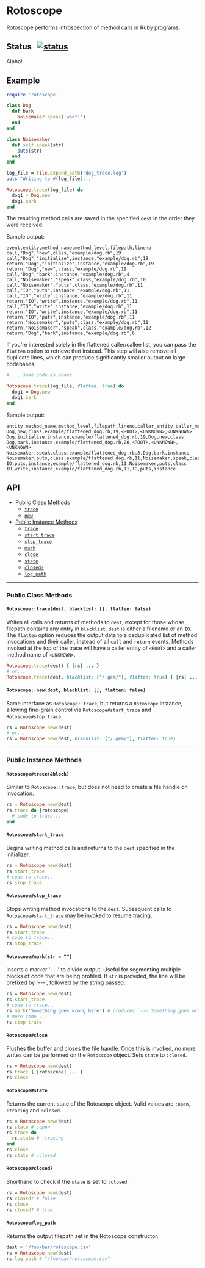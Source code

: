 # Rotoscope

Rotoscope performs introspection of method calls in Ruby programs.

## Status &nbsp; [![status](https://circleci.com/gh/Shopify/rotoscope/tree/master.svg?style=shield&circle-token=cddbd315df7a81ab944adf4dfc14a5800cd589fc)](https://circleci.com/gh/Shopify/rotoscope/tree/master)

Alpha!

## Example

```ruby
require 'rotoscope'

class Dog
  def bark
    Noisemaker.speak('woof!')
  end
end

class Noisemaker
  def self.speak(str)
    puts(str)
  end
end

log_file = File.expand_path('dog_trace.log')
puts "Writing to #{log_file}..."

Rotoscope.trace(log_file) do
  dog1 = Dog.new
  dog1.bark
end
```

The resulting method calls are saved in the specified `dest` in the order they were received.

Sample output:

```
event,entity,method_name,method_level,filepath,lineno
call,"Dog","new",class,"example/dog.rb",19
call,"Dog","initialize",instance,"example/dog.rb",19
return,"Dog","initialize",instance,"example/dog.rb",19
return,"Dog","new",class,"example/dog.rb",19
call,"Dog","bark",instance,"example/dog.rb",4
call,"Noisemaker","speak",class,"example/dog.rb",10
call,"Noisemaker","puts",class,"example/dog.rb",11
call,"IO","puts",instance,"example/dog.rb",11
call,"IO","write",instance,"example/dog.rb",11
return,"IO","write",instance,"example/dog.rb",11
call,"IO","write",instance,"example/dog.rb",11
return,"IO","write",instance,"example/dog.rb",11
return,"IO","puts",instance,"example/dog.rb",11
return,"Noisemaker","puts",class,"example/dog.rb",11
return,"Noisemaker","speak",class,"example/dog.rb",12
return,"Dog","bark",instance,"example/dog.rb",6
```

If you're interested solely in the flattened caller/callee list, you can pass the `flatten` option to retrieve that instead. This step will also remove all duplicate lines, which can produce significantly smaller output on large codebases.

```ruby
# ... same code as above

Rotoscope.trace(log_file, flatten: true) do
  dog1 = Dog.new
  dog1.bark
end
```

Sample output:

```
entity,method_name,method_level,filepath,lineno,caller_entity,caller_method_name,caller_method_level
Dog,new,class,example/flattened_dog.rb,19,<ROOT>,<UNKNOWN>,<UNKNOWN>
Dog,initialize,instance,example/flattened_dog.rb,19,Dog,new,class
Dog,bark,instance,example/flattened_dog.rb,20,<ROOT>,<UNKNOWN>,<UNKNOWN>
Noisemaker,speak,class,example/flattened_dog.rb,5,Dog,bark,instance
Noisemaker,puts,class,example/flattened_dog.rb,11,Noisemaker,speak,class
IO,puts,instance,example/flattened_dog.rb,11,Noisemaker,puts,class
IO,write,instance,example/flattened_dog.rb,11,IO,puts,instance
```

## API

- [Public Class Methods](#public-class-methods)
  - [`trace`](#rotoscopetracedest-blacklist--flatten-false)
  - [`new`](#rotoscopenewdest-blacklist)
- [Public Instance Methods](#public-instance-methods)
  - [`trace`](#rotoscopetraceblock)
  - [`start_trace`](#rotoscopestart_trace)
  - [`stop_trace`](#rotoscopestop_trace)
  - [`mark`](#rotoscopemarkstr--)
  - [`close`](#rotoscopeclose)
  - [`state`](#rotoscopestate)
  - [`closed?`](#rotoscopeclosed)
  - [`log_path`](#rotoscopelog_path)

---

### Public Class Methods

#### `Rotoscope::trace(dest, blacklist: [], flatten: false)`

Writes all calls and returns of methods to `dest`, except for those whose filepath contains any entry in `blacklist`. `dest` is either a filename or an `IO`. The `flatten` option reduces the output data to a deduplicated list of method invocations and their caller, instead of all `call` and `return` events. Methods invoked at the top of the trace will have a caller entity of `<ROOT>` and a caller method name of `<UNKNOWN>`.

```ruby
Rotoscope.trace(dest) { |rs| ... }
# or...
Rotoscope.trace(dest, blacklist: ["/.gem/"], flatten: true) { |rs| ... }
```

#### `Rotoscope::new(dest, blacklist: [], flatten: false)`

Same interface as `Rotoscope::trace`, but returns a `Rotoscope` instance, allowing fine-grain control via `Rotoscope#start_trace` and `Rotoscope#stop_trace`.
```ruby
rs = Rotoscope.new(dest)
# or...
rs = Rotoscope.new(dest, blacklist: ["/.gem/"], flatten: true)
```

---

### Public Instance Methods

#### `Rotoscope#trace(&block)`

Similar to `Rotoscope::trace`, but does not need to create a file handle on invocation.

```ruby
rs = Rotoscope.new(dest)
rs.trace do |rotoscope|
  # code to trace...
end
```

#### `Rotoscope#start_trace`

Begins writing method calls and returns to the `dest` specified in the initializer.

```ruby
rs = Rotoscope.new(dest)
rs.start_trace
# code to trace...
rs.stop_trace
```

#### `Rotoscope#stop_trace`

Stops writing method invocations to the `dest`. Subsequent calls to `Rotoscope#start_trace` may be invoked to resume tracing.

```ruby
rs = Rotoscope.new(dest)
rs.start_trace
# code to trace...
rs.stop_trace
```

#### `Rotoscope#mark(str = "")`

 Inserts a marker '---' to divide output. Useful for segmenting multiple blocks of code that are being profiled. If `str` is provided, the line will be prefixed by '---', followed by the string passed.

```ruby
rs = Rotoscope.new(dest)
rs.start_trace
# code to trace...
rs.mark('Something goes wrong here') # produces `--- Something goes wrong here` in the output
# more code ...
rs.stop_trace
```

#### `Rotoscope#close`

Flushes the buffer and closes the file handle. Once this is invoked, no more writes can be performed on the `Rotoscope` object. Sets `state` to `:closed`.

```ruby
rs = Rotoscope.new(dest)
rs.trace { |rotoscope| ... }
rs.close
```

#### `Rotoscope#state`

Returns the current state of the Rotoscope object. Valid values are `:open`, `:tracing` and `:closed`.

```ruby
rs = Rotoscope.new(dest)
rs.state # :open
rs.trace do
  rs.state # :tracing
end
rs.close
rs.state # :closed
```

#### `Rotoscope#closed?`

Shorthand to check if the `state` is set to `:closed`.

```ruby
rs = Rotoscope.new(dest)
rs.closed? # false
rs.close
rs.closed? # true
```


#### `Rotoscope#log_path`

Returns the output filepath set in the Rotoscope constructor.

```ruby
dest = '/foo/bar/rotoscope.csv'
rs = Rotoscope.new(dest)
rs.log_path # "/foo/bar/rotoscope.csv"
```
